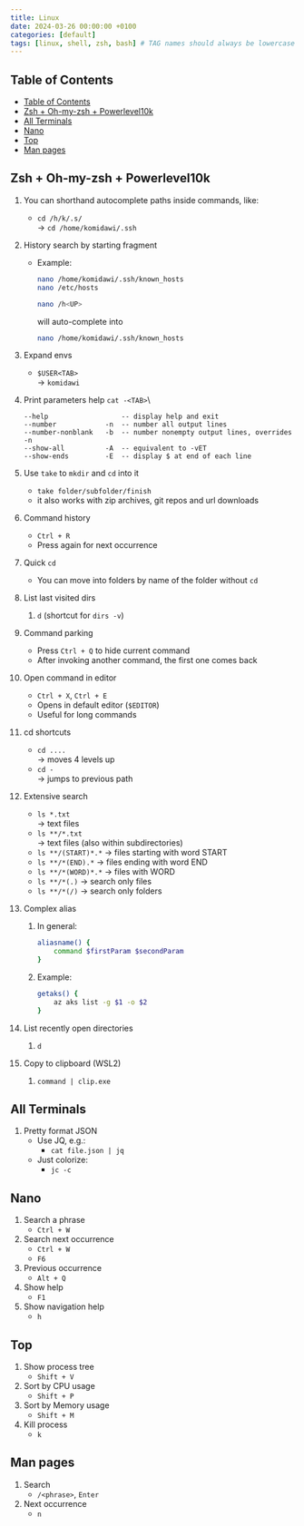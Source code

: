 ```yaml
---
title: Linux
date: 2024-03-26 00:00:00 +0100
categories: [default]
tags: [linux, shell, zsh, bash] # TAG names should always be lowercase
---
```


## Table of Contents

- [Table of Contents](#table-of-contents)
- [Zsh + Oh-my-zsh + Powerlevel10k](#zsh--oh-my-zsh--powerlevel10k)
- [All Terminals](#all-terminals)
- [Nano](#nano)
- [Top](#top)
- [Man pages](#man-pages)

## Zsh + Oh-my-zsh + Powerlevel10k

1. You can shorthand autocomplete paths inside commands, like:
   - `cd /h/k/.s/`\
     -> `cd /home/komidawi/.ssh`
2. History search by starting fragment

   - Example:

     ```bash
     nano /home/komidawi/.ssh/known_hosts
     nano /etc/hosts

     nano /h<UP>
     ```

     will auto-complete into

     ```bash
     nano /home/komidawi/.ssh/known_hosts
     ```

3. Expand envs
   - `$USER<TAB>`\
     -> `komidawi`
4. Print parameters help
   `cat -<TAB>`\
   ```
   --help                  -- display help and exit
   --number            -n  -- number all output lines
   --number-nonblank   -b  -- number nonempty output lines, overrides -n
   --show-all          -A  -- equivalent to -vET
   --show-ends         -E  -- display $ at end of each line
   ```
5. Use `take` to `mkdir` and `cd` into it
   - `take folder/subfolder/finish`
   - it also works with zip archives, git repos and url downloads
6. Command history
   - `Ctrl + R`
   - Press again for next occurrence
7. Quick `cd`
   - You can move into folders by name of the folder without `cd`
8. List last visited dirs
   1. `d` (shortcut for `dirs -v`)
9. Command parking
   - Press `Ctrl + Q` to hide current command
   - After invoking another command, the first one comes back
10. Open command in editor
    - `Ctrl + X`, `Ctrl + E`
    - Opens in default editor (`$EDITOR`)
    - Useful for long commands
11. cd shortcuts
    - `cd ....` \
      -> moves 4 levels up
    - `cd -`\
      -> jumps to previous path
12. Extensive search
    - `ls *.txt`\
       -> text files
    - `ls **/*.txt`\
       -> text files (also within subdirectories)
    - `ls **/(START)*.*`
      -> files starting with word START
    - `ls **/*(END).*`
      -> files ending with word END
    - `ls **/*(WORD)*.*`
      -> files with WORD
    - `ls **/*(.)`
      -> search only files
    - `ls **/*(/)`
      -> search only folders
13. Complex alias
    1. In general:
       ```bash
       aliasname() {
           command $firstParam $secondParam
       }
       ```
    1. Example:
       ```bash
       getaks() {
           az aks list -g $1 -o $2
       }
       ```
14. List recently open directories
    1. `d`
15. Copy to clipboard (WSL2)
    1. `command | clip.exe`

## All Terminals

1. Pretty format JSON
   - Use JQ, e.g.:
     - `cat file.json | jq`
   - Just colorize:
     - `jc -c`

## Nano

1. Search a phrase
   - `Ctrl + W`
2. Search next occurrence
   - `Ctrl + W`
   - `F6`
3. Previous occurrence
   - `Alt + Q`
4. Show help
   - `F1`
5. Show navigation help
   - `h`

## Top

1. Show process tree
   - `Shift + V`
2. Sort by CPU usage
   - `Shift + P`
3. Sort by Memory usage
   - `Shift + M`
4. Kill process
   - `k`

## Man pages

1. Search
   - `/<phrase>`, `Enter`
2. Next occurrence
   - `n`
